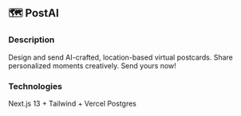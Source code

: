 ## 🗺️ PostAI 

### Description
Design and send AI-crafted, location-based virtual postcards. Share personalized moments creatively. Send yours now!

### Technologies
Next.js 13 + Tailwind + Vercel Postgres
